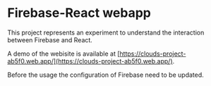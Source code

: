 # Firebase-React webapp

This project represents an experiment to understand the interaction between Firebase and React.

A demo of the webisite is available at [https://clouds-project-ab5f0.web.app/](https://clouds-project-ab5f0.web.app/).

Before the usage the configuration of Firebase need to be updated.

